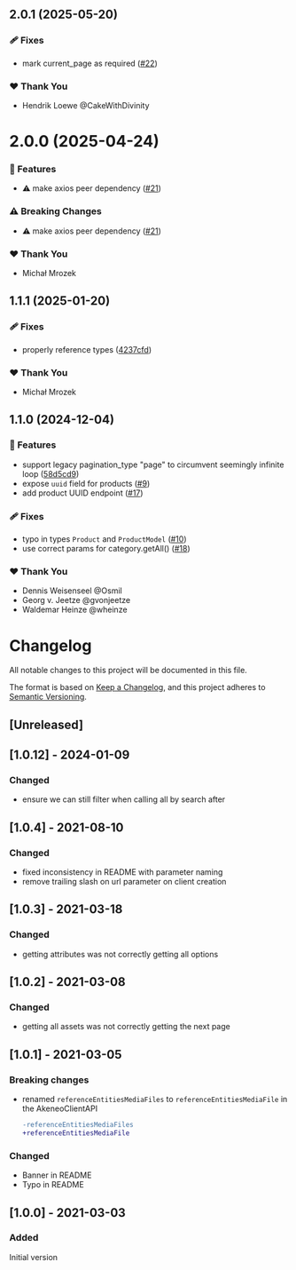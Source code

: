 ## 2.0.1 (2025-05-20)

### 🩹 Fixes

- mark current_page as required ([#22](https://github.com/igusdev/akeneo-client/pull/22))

### ❤️ Thank You

- Hendrik Loewe @CakeWithDivinity

# 2.0.0 (2025-04-24)

### 🚀 Features

- ⚠️  make axios peer dependency ([#21](https://github.com/igusdev/akeneo-client/pull/21))

### ⚠️  Breaking Changes

- ⚠️  make axios peer dependency ([#21](https://github.com/igusdev/akeneo-client/pull/21))

### ❤️ Thank You

- Michał Mrozek

## 1.1.1 (2025-01-20)

### 🩹 Fixes

- properly reference types ([4237cfd](https://github.com/igusdev/akeneo-client/commit/4237cfd))

### ❤️ Thank You

- Michał Mrozek

## 1.1.0 (2024-12-04)

### 🚀 Features

- support legacy pagination_type "page" to circumvent seemingly infinite loop ([58d5cd9](https://github.com/igusdev/akeneo-client/commit/58d5cd9))
- expose `uuid` field for products ([#9](https://github.com/igusdev/akeneo-client/pull/9))
- add product UUID endpoint ([#17](https://github.com/igusdev/akeneo-client/pull/17))

### 🩹 Fixes

- typo in types `Product` and `ProductModel` ([#10](https://github.com/igusdev/akeneo-client/pull/10))
- use correct params for category.getAll() ([#18](https://github.com/igusdev/akeneo-client/pull/18))

### ❤️ Thank You

- Dennis Weisenseel @Osmil
- Georg v. Jeetze @gvonjeetze
- Waldemar Heinze @wheinze

# Changelog

All notable changes to this project will be documented in this file.

The format is based on [Keep a Changelog](https://keepachangelog.com/en/1.0.0/),
and this project adheres to [Semantic Versioning](https://semver.org/spec/v2.0.0.html).

## [Unreleased]

## [1.0.12] - 2024-01-09

### Changed

- ensure we can still filter when calling all by search after

## [1.0.4] - 2021-08-10

### Changed

- fixed inconsistency in README with parameter naming
- remove trailing slash on url parameter on client creation

## [1.0.3] - 2021-03-18

### Changed

- getting attributes was not correctly getting all options

## [1.0.2] - 2021-03-08

### Changed

- getting all assets was not correctly getting the next page

## [1.0.1] - 2021-03-05

### Breaking changes

- renamed `referenceEntitiesMediaFiles` to `referenceEntitiesMediaFile` in the AkeneoClientAPI

  ```diff
  -referenceEntitiesMediaFiles
  +referenceEntitiesMediaFile
  ```

### Changed

- Banner in README
- Typo in README

## [1.0.0] - 2021-03-03

### Added

Initial version
